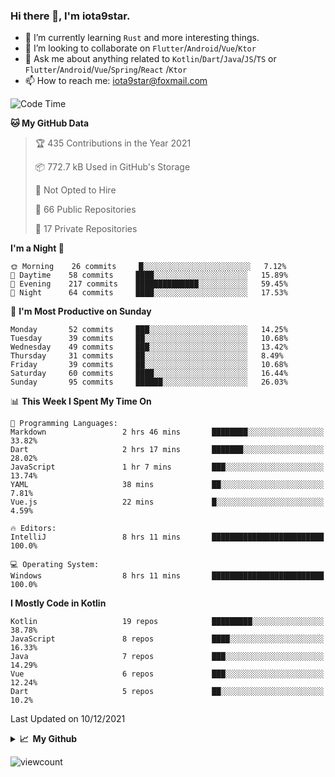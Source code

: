 ### Hi there 👋, I'm iota9star.

- 🌱 I’m currently learning `Rust` and more interesting things.
- 👯 I’m looking to collaborate on `Flutter`/`Android`/`Vue`/`Ktor`
- 💬 Ask me about anything related to `Kotlin`/`Dart`/`Java`/`JS`/`TS` or `Flutter`/`Android`/`Vue`/`Spring`/`React`
  /`Ktor`
- 📫 How to reach me: [iota9star@foxmail.com](iota9star@foxmail.com)



<!--START_SECTION:waka-->
![Code Time](http://img.shields.io/badge/Code%20Time-2%2C566%20hrs%2044%20mins-blue)

**🐱 My GitHub Data** 

> 🏆 435 Contributions in the Year 2021
 > 
> 📦 772.7 kB Used in GitHub's Storage 
 > 
> 🚫 Not Opted to Hire
 > 
> 📜 66 Public Repositories 
 > 
> 🔑 17 Private Repositories  
 > 
**I'm a Night 🦉** 

```text
🌞 Morning    26 commits     █░░░░░░░░░░░░░░░░░░░░░░░░   7.12% 
🌆 Daytime    58 commits     ████░░░░░░░░░░░░░░░░░░░░░   15.89% 
🌃 Evening    217 commits    ██████████████░░░░░░░░░░░   59.45% 
🌙 Night      64 commits     ████░░░░░░░░░░░░░░░░░░░░░   17.53%

```
📅 **I'm Most Productive on Sunday** 

```text
Monday       52 commits     ███░░░░░░░░░░░░░░░░░░░░░░   14.25% 
Tuesday      39 commits     ██░░░░░░░░░░░░░░░░░░░░░░░   10.68% 
Wednesday    49 commits     ███░░░░░░░░░░░░░░░░░░░░░░   13.42% 
Thursday     31 commits     ██░░░░░░░░░░░░░░░░░░░░░░░   8.49% 
Friday       39 commits     ██░░░░░░░░░░░░░░░░░░░░░░░   10.68% 
Saturday     60 commits     ████░░░░░░░░░░░░░░░░░░░░░   16.44% 
Sunday       95 commits     ██████░░░░░░░░░░░░░░░░░░░   26.03%

```


📊 **This Week I Spent My Time On** 

```text
💬 Programming Languages: 
Markdown                 2 hrs 46 mins       ████████░░░░░░░░░░░░░░░░░   33.82% 
Dart                     2 hrs 17 mins       ███████░░░░░░░░░░░░░░░░░░   28.02% 
JavaScript               1 hr 7 mins         ███░░░░░░░░░░░░░░░░░░░░░░   13.74% 
YAML                     38 mins             ██░░░░░░░░░░░░░░░░░░░░░░░   7.81% 
Vue.js                   22 mins             █░░░░░░░░░░░░░░░░░░░░░░░░   4.59%

🔥 Editors: 
IntelliJ                 8 hrs 11 mins       █████████████████████████   100.0%

💻 Operating System: 
Windows                  8 hrs 11 mins       █████████████████████████   100.0%

```

**I Mostly Code in Kotlin** 

```text
Kotlin                   19 repos            █████████░░░░░░░░░░░░░░░░   38.78% 
JavaScript               8 repos             ████░░░░░░░░░░░░░░░░░░░░░   16.33% 
Java                     7 repos             ███░░░░░░░░░░░░░░░░░░░░░░   14.29% 
Vue                      6 repos             ███░░░░░░░░░░░░░░░░░░░░░░   12.24% 
Dart                     5 repos             ██░░░░░░░░░░░░░░░░░░░░░░░   10.2%

```



 Last Updated on 10/12/2021
<!--END_SECTION:waka-->

<details>
  <summary><b>📈&nbsp;&nbsp;My Github</b></summary>
  <br>
  <img src='https://github-profile-trophy.vercel.app/?username=iota9star'>
  <img src='https://bad-apple-github-readme.vercel.app/api?show_bg=1&username=iota9star&hide_title=true'>
  <img src='http://cr-skills-chart-widget.azurewebsites.net/api/api?username=iota9star'>
</details>


![viewcount](https://count.getloli.com/get/@iota9star?theme=rule34)
